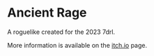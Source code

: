 # Ancient Rage

A roguelike created for the 2023 7drl.

More information is available on the
[itch.io](https://kiedtl.itch.io/ancient-rage) page.
